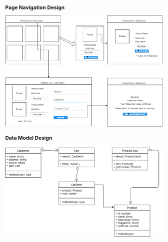 ### Page Navigation Design

![](src/Design/top.png)

### Data Model Design

![](src/Design/datamodel.png)

